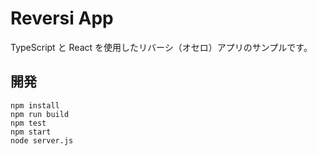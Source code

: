 # Reversi App

TypeScript と React を使用したリバーシ（オセロ）アプリのサンプルです。

## 開発
```
npm install
npm run build
npm test
npm start
node server.js
```

